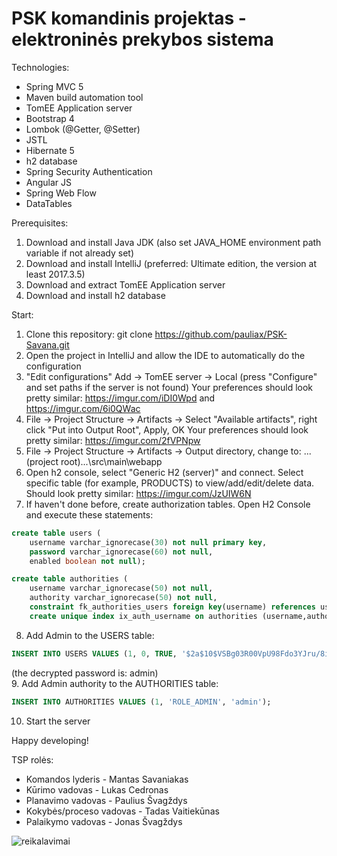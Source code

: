# PSK komandinis projektas - elektroninės prekybos sistema

Technologies:
* Spring MVC 5
* Maven build automation tool
* TomEE Application server
* Bootstrap 4
* Lombok (@Getter, @Setter)
* JSTL
* Hibernate 5
* h2 database
* Spring Security Authentication
* Angular JS
* Spring Web Flow
* DataTables

Prerequisites:
1. Download and install Java JDK
(also set JAVA_HOME environment path variable if not already set)
2. Download and install IntelliJ (preferred: Ultimate edition, the version at least 2017.3.5)
3. Download and extract TomEE Application server
4. Download and install h2 database

Start:
1. Clone this repository:
git clone https://github.com/pauliax/PSK-Savana.git
2. Open the project in IntelliJ and allow the IDE to automatically do the configuration
3. "Edit configurations" Add -> TomEE server -> Local (press "Configure" and set paths if the server is not found)
Your preferences should look pretty similar: https://imgur.com/iDI0Wpd and 
https://imgur.com/6i0QWac
4. File -> Project Structure -> Artifacts -> Select "Available artifacts", right click "Put into Output Root", Apply, OK
Your preferences should look pretty similar:
https://imgur.com/2fVPNpw
5. File -> Project Structure -> Artifacts -> Output directory, change to: ...(project root)...\src\main\webapp
6. Open h2 console, select "Generic H2 (server)" and connect. Select specific table (for example, PRODUCTS) to view/add/edit/delete data. 
Should look pretty similar: https://imgur.com/JzUIW6N
7. If haven't done before, create authorization tables. Open H2 Console and execute these statements:
  ```sql
  create table users (
      username varchar_ignorecase(30) not null primary key,
      password varchar_ignorecase(60) not null,
      enabled boolean not null);

  create table authorities (
      username varchar_ignorecase(50) not null,
      authority varchar_ignorecase(50) not null,
      constraint fk_authorities_users foreign key(username) references users(username));
      create unique index ix_auth_username on authorities (username,authority); 
  ```
8. Add Admin to the USERS table:
```sql
INSERT INTO USERS VALUES (1, 0, TRUE, '$2a$10$VSBg03R00VpU98Fdo3YJru/8iIAVlZ8p1XlMzI.z.8mEuMAkKwGU2', 'admin', 0);
```
(the decrypted password is: admin)  
9. Add Admin authority to the AUTHORITIES table:  
```sql
INSERT INTO AUTHORITIES VALUES (1, 'ROLE_ADMIN', 'admin');
```
10. Start the server  

Happy developing!

TSP rolės: 
* Komandos lyderis - Mantas Savaniakas
* Kūrimo vadovas - Lukas Cedronas
* Planavimo vadovas - Paulius Švagždys
* Kokybės/proceso vadovas - Tadas Vaitiekūnas
* Palaikymo vadovas - Jonas Švagždys

![reikalavimai](https://github.com/pauliax/PSK-Savana/blob/master/psk-needs.jpg?raw=true "Reikalavimai")
